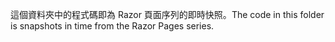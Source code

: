 <span data-ttu-id="c7f0d-101">這個資料夾中的程式碼即為 Razor 頁面序列的即時快照。</span><span class="sxs-lookup"><span data-stu-id="c7f0d-101">The code in this folder is snapshots in time from the Razor Pages series.</span></span>
